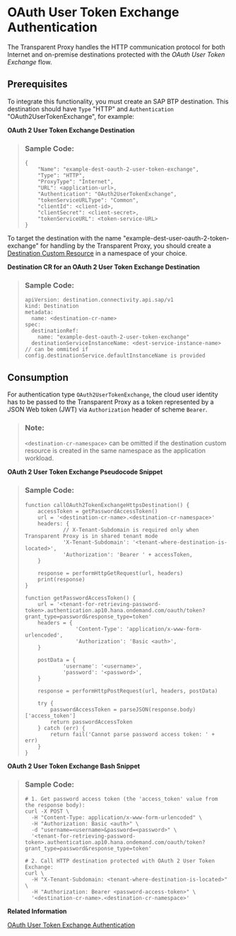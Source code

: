 <!-- loio05d70a1fde804ff88dcf8a2f6f4bcfae -->

# OAuth User Token Exchange Authentication

The Transparent Proxy handles the HTTP communication protocol for both Internet and on-premise destinations protected with the *OAuth User Token Exchange* flow.



<a name="loio05d70a1fde804ff88dcf8a2f6f4bcfae__section_tfr_bwv_hcc"/>

## Prerequisites

To integrate this functionality, you must create an SAP BTP destination. This destination should have `Type` "HTTP" and `Authentication` "OAuth2UserTokenExchange", for example:

**OAuth 2 User Token Exchange Destination**

> ### Sample Code:  
> ```
> {
>     "Name": "example-dest-oauth-2-user-token-exchange",
>     "Type": "HTTP",
>     "ProxyType": "Internet",
>     "URL": <application-url>,
>     "Authentication": "OAuth2UserTokenExchange",
>     "tokenServiceURLType": "Common",
>     "clientId": <client-id>,
>     "clientSecret": <client-secret>,
>     "tokenServiceURL": <token-service-URL>
> }
> ```

To target the destination with the name "example-dest-user-oauth-2-token-exchange" for handling by the Transparent Proxy, you should create a [Destination Custom Resource](destination-custom-resource-fc7951e.md) in a namespace of your choice.

**Destination CR for an OAuth 2 User Token Exchange Destination**

> ### Sample Code:  
> ```
> apiVersion: destination.connectivity.api.sap/v1
> kind: Destination
> metadata:
>   name: <destination-cr-name>
> spec:
>   destinationRef:
>     name: "example-dest-oauth-2-user-token-exchange"
>   destinationServiceInstanceName: <dest-service-instance-name> // can be ommited if config.destinationService.defaultInstanceName is provided
> ```



<a name="loio05d70a1fde804ff88dcf8a2f6f4bcfae__section_g4k_bwv_hcc"/>

## Consumption

For authentication type `OAuth2UserTokenExchange`, the cloud user identity has to be passed to the Transparent Proxy as a token represented by a JSON Web token \(JWT\) via `Authorization` header of scheme `Bearer`.

> ### Note:  
> `<destination-cr-namespace>` can be omitted if the destination custom resource is created in the same namespace as the application workload.

**OAuth 2 User Token Exchange Pseudocode Snippet**

> ### Sample Code:  
> ```
> function callOAuth2TokenExchangeHttpsDestination() {
>     accessToken = getPasswordAccessToken()
>     url = '<destination-cr-name>.<destination-cr-namespace>'
>     headers: {
>             // X-Tenant-Subdomain is required only when Transparent Proxy is in shared tenant mode
>             'X-Tenant-Subdomain': '<tenant-where-destination-is-located>',
>             'Authorization': 'Bearer ' + accessToken,
>     }
>  
>     response = performHttpGetRequest(url, headers)
>     print(response)
> }
>  
> function getPasswordAccessToken() {
>     url = '<tenant-for-retrieving-password-token>.authentication.ap10.hana.ondemand.com/oauth/token?grant_type=password&response_type=token'
>     headers = {
>                 'Content-Type': 'application/x-www-form-urlencoded',
>                 'Authorization': 'Basic <auth>',
>     }
>  
>     postData = {
>             'username': '<username>',
>             'password': '<password>',
>     }
>      
>     response = performHttpPostRequest(url, headers, postData)
>      
>     try {
>         passwordAccessToken = parseJSON(response.body)['access_token']
>         return passwordAccessToken
>     } catch (err) {
>         return fail('Cannot parse password access token: ' + err)
>     }
> }
> ```

**OAuth 2 User Token Exchange Bash Snippet** 

> ### Sample Code:  
> ```
> # 1. Get password access token (the 'access_token' value from the response body):
> curl -X POST \
>   -H "Content-Type: application/x-www-form-urlencoded" \
>   -H "Authorization: Basic <auth>" \
>   -d "username=<username>&password=<password>" \
>   '<tenant-for-retrieving-password-token>.authentication.ap10.hana.ondemand.com/oauth/token?grant_type=password&response_type=token'
>   
> # 2. Call HTTP destination protected with OAuth 2 User Token Exchange:
> curl \
>   -H "X-Tenant-Subdomain: <tenant-where-destination-is-located>" \
>   -H "Authorization: Bearer <password-access-token>" \
>   '<destination-cr-name>.<destination-cr-namespace>'
> ```

**Related Information**  


[OAuth User Token Exchange Authentication](oauth-user-token-exchange-authentication-e3c333f.md "Learn about the OAuth2UserTokenExchange authentication type for HTTP destinations: use cases, supported properties and ways to retrieve an access token in an automated way.")


